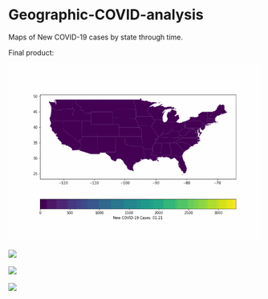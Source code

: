# Geographic-COVID-analysis
 Maps of New COVID-19 cases by state through time.
 
 Final product:
 
 ![](USA-COVID-Cases.gif)
 
 ![](USA-COVID-Cases_smoothed.gif)
 
 ![](USA-COVID-Cases_per-capita.gif)
 
 ![](USA-COVID-Cases_per-capita-smoothed.gif)
